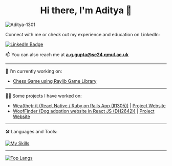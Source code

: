 <h1 align="center"> Hi there, I'm Aditya 👋 </h1>

<!--<h3 align="center"> I'm a second year bachelor's student stuyding Information and Communication Technology at KTH Royal Institute of Technology.</h3> -->

<p align="left"> <img src="https://komarev.com/ghpvc/?username=Aditya-1301&label=Profile%20views&color=6d0075&style=plastic" alt="Aditya-1301" /> </p>

Connect with me or check out my experience and education on LinkedIn:
<div id="badges">
  <a href="https://www.linkedin.com/in/aditya-gupta-29b9b4241/">
    <img src="https://img.shields.io/badge/LinkedIn-blue?style=for-the-badge&logo=linkedin&logoColor=white" alt="LinkedIn Badge"/>
  </a>
<div align="center">
</div>

 📫 You can also reach me at **a.g.gupta@se24.qmul.ac.uk**

---


🔭 I’m currently working on:

- [Chess Game using Raylib Game Library](https://github.com/Aditya-1301/Raylib_Chess)
  
---
  

👨‍💻 Some projects I have worked on:

<!-- - [ Advent of Code Solutions ](https://github.com/Aditya-1301/Advent-Of-Code) -->
- [Wea(the)r it (React Native / Ruby on Rails App (II1305))](https://github.com/SierraWeatherApp) | [Project Website](https://weichenchai.wixsite.com/sierra)
- [WoofFinder (Dog adoption website in React JS (DH2642))](https://github.com/laykos0/petmatch) | [Project Website](https://petmatch-e7a5e.web.app/#/)

---

<!--

📚 Coursework:

- [ ID 1018 Programming 1 ](https://github.com/Aditya-1301/ID1018-Programming-1)
- [ ID 1019 Programming 2 ](https://github.com/Aditya-1301/ID_1019_Programming_2_Assignments)
- [ ID 1021 Algorithms and Datastructures ](https://github.com/Aditya-1301/Algorithms-and-Data-Structures-ID1021)
- [ IS 1200 Computer Hardware Engineering (Pacman Project)](https://github.com/Aditya-1301/IS1200-Pacman-Project)
- [ IK 1203 Networks and Communications ](https://github.com/Aditya-1301/IK1203-Networks-and-Communications-Socket-Programming)
- [ IV 1351 Data Storage Paradigms ](https://github.com/Aditya-1301/IV1351-Datastorage-Paradigms)

---
-->
  
🛠️ Languages and Tools:

[![My Skills](https://skillicons.dev/icons?i=py,c,java,elixir,latex,html,css,js,cpp,rails,tensorflow,react,postgres,md,git,processing,godot,docker,go,zig,p5js,linux&perline=11)](https://skillicons.dev)

---

<!-- [![Anurag's GitHub stats](https://github-readme-stats.vercel.app/api?username=Aditya-1301&count_private=true&theme=radical)](https://github.com/anuraghazra/github-readme-stats) -->
  
[![Top Langs](https://github-readme-stats.vercel.app/api/top-langs/?username=Aditya-1301&layout=compact&theme=radical)](https://github.com/anuraghazra/github-readme-stats)


<!--
**Aditya-1301/Aditya-1301** is a ✨ _special_ ✨ repository because its `README.md` (this file) appears on your GitHub profile.

Here are some ideas to get you started:


- 🌱 I’m currently learning ...
- 👯 I’m looking to collaborate on ...
- 🤔 I’m looking for help with ...
- 💬 Ask me about ...
- 📫 How to reach me: ...
- 😄 Pronouns: ...
- ⚡ Fun fact: ...
-->
